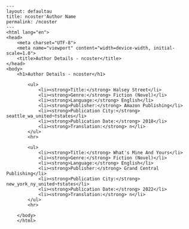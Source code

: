 
    ---
    layout: defaultau
    title: ncoster'Author Name 
    permalink: /ncoster
    ---
    <html lang="en">
    <head>
        <meta charset="UTF-8">
        <meta name="viewport" content="width=device-width, initial-scale=1.0">
        <title>Author Details - ncoster</title>
    </head>
    <body>
        <h1>Author Details - ncoster</h1>
        
            <ul>
                <li><strong>Title:</strong> Halsey Street</li>
                <li><strong>Genre:</strong> Fiction (Novel)</li>
                <li><strong>Language:</strong> English</li>
                <li><strong>Publisher:</strong> Amazon Publishing</li>
                <li><strong>Publication City:</strong> seattle_wa_united¬†states</li>
                <li><strong>Publication Date:</strong> 2018</li>
                <li><strong>Translation:</strong> n</li>
            </ul>
            <hr>
            
            <ul>
                <li><strong>Title:</strong> What's Mine And Yours</li>
                <li><strong>Genre:</strong> Fiction (Novel)</li>
                <li><strong>Language:</strong> English</li>
                <li><strong>Publisher:</strong> Grand Central Publishing</li>
                <li><strong>Publication City:</strong> new_york_ny_united¬†states</li>
                <li><strong>Publication Date:</strong> 2022</li>
                <li><strong>Translation:</strong> n</li>
            </ul>
            <hr>
            
        </body>
        </html>
        